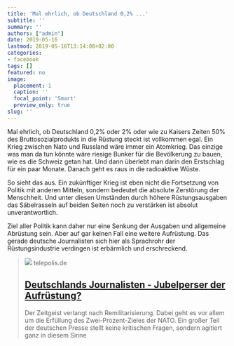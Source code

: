 ```yaml
---
title: 'Mal ehrlich, ob Deutschland 0,2% ...'
subtitle: ''
summary: ''
authors: ["admin"]
date: 2019-05-16
lastmod: 2019-05-16T13:14:08+02:00
categories:
- facebook
tags: []
featured: no
image:
  placement: 1
  caption: ''
  focal_point: 'Smart'
  preview_only: true
slug: ''
---
```

Mal ehrlich, ob Deutschland 0,2% oder 2% oder wie zu Kaisers Zeiten 50% des Bruttosozialprodukts in die Rüstung steckt ist vollkommen egal. Ein Krieg zwischen Nato und Russland wäre immer ein Atomkrieg. Das einzige was man da tun könnte wäre riesige Bunker für die Bevölkerung zu bauen, wie es die Schweiz getan hat. Und dann überlebt man darin den Erstschlag für ein paar Monate. Danach geht es raus in die radioaktive Wüste.

So sieht das aus. Ein zukünftiger Krieg ist eben nicht die Fortsetzung von Politik mit anderen Mitteln, sondern bedeutet die absolute Zerstörung der Menschheit. Und unter diesen Umständen durch höhere Rüstungsausgaben das Säbelrasseln auf beiden Seiten noch zu verstärken ist absolut unverantwortlich. 

Ziel aller Politik kann daher nur eine Senkung der Ausgaben und allgemeine Abrüstung sein. Aber auf gar keinen Fall eine weitere Aufrüstung. Das gerade deutsche Journalisten sich hier als Sprachrohr der Rüstungsindustrie verdingen ist erbärmlich und erschreckend.
> [![](https://heise.cloudimg.io/bound/1200x1200/q85.png-lossy-85.webp-lossy-85.foil1/_www-heise-de_/imgs/18/2/6/7/4/6/0/5/mega-4-2aebf7652a74b63d.png)](https://www.heise.de/tp/features/Deutschlands-Journalisten-Jubelperser-der-Aufruestung-4417084.html)
> telepolis.de
> ## [Deutschlands Journalisten - Jubelperser der Aufrüstung?](https://www.heise.de/tp/features/Deutschlands-Journalisten-Jubelperser-der-Aufruestung-4417084.html)
>
>Der Zeitgeist verlangt nach Remilitarisierung. Dabei geht es vor allem um die Erfüllung des Zwei-Prozent-Zieles der NATO. Ein großer Teil der deutschen Presse stellt keine kritischen Fragen, sondern agitiert ganz in diesem Sinne

